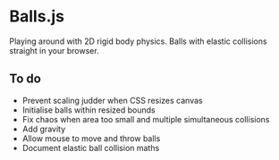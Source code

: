 # Balls.js

Playing around with 2D rigid body physics. Balls with elastic collisions straight in your browser.

## To do

* Prevent scaling judder when CSS resizes canvas
* Initialise balls within resized bounds
* Fix chaos when area too small and multiple simultaneous collisions
* Add gravity
* Allow mouse to move and throw balls
* Document elastic ball collision maths
